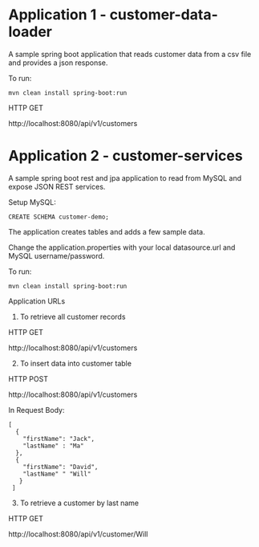 # Application 1 - customer-data-loader

A sample spring boot application that reads customer data from a csv file and provides a json response.

To run:

```
mvn clean install spring-boot:run
```

HTTP GET

http://localhost:8080/api/v1/customers

# Application 2 - customer-services

A sample spring boot rest and jpa application to read from MySQL and expose JSON REST services.

Setup MySQL:

```
CREATE SCHEMA customer-demo;
```
The application creates tables and adds a few sample data.

Change the application.properties with your local datasource.url and MySQL username/password.

To run:
```
mvn clean install spring-boot:run
```

Application URLs

1. To retrieve all customer records

  HTTP GET

  http://localhost:8080/api/v1/customers

2. To insert data into customer table

  HTTP POST

  http://localhost:8080/api/v1/customers

  In Request Body:
  ```
  [
    {
      "firstName": "Jack",
      "lastName" : "Ma"
    },
    {
      "firstName": "David",
      "lastName" " "Will"
     }
   ]
  ```
3. To retrieve a customer by last name

  HTTP GET

  http://localhost:8080/api/v1/customer/Will
